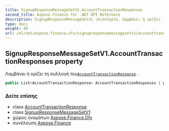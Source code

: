 ```yaml
---
title: SignupResponseMessageSetV1.AccountTransactionResponses
second_title: Aspose.Finance for .NET API Reference
description: SignupResponseMessageSetV1 ιδιοκτησία. Λαμβάνει ή ορίζει τη συλλογή τουAccountTransactionResponse .
type: docs
weight: 40
url: /el/net/aspose.finance.ofx/signupresponsemessagesetv1/accounttransactionresponses/
---
```

## SignupResponseMessageSetV1.AccountTransactionResponses property

Λαμβάνει ή ορίζει τη συλλογή του[`AccountTransactionResponse`](../../../aspose.finance.ofx.signup/accounttransactionresponse/) .

```csharp
public List<AccountTransactionResponse> AccountTransactionResponses { get; set; }
```

### Δείτε επίσης

* class [AccountTransactionResponse](../../../aspose.finance.ofx.signup/accounttransactionresponse/)
* class [SignupResponseMessageSetV1](../)
* χώρος ονομάτων [Aspose.Finance.Ofx](../../signupresponsemessagesetv1/)
* συνέλευση [Aspose.Finance](../../../)


